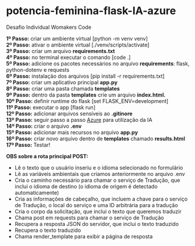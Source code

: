 # potencia-feminina-flask-IA-azure
Desafio Individual Womakers Code

**1º Passo:** criar um ambiente virtual [python -m venv venv]<br>
**2º Passo:** ativar o ambiente virtual [./venv/scripts/activate]<br>
**3º Passo:** criar um arquivo **requirements.txt**<br>
**4º Passo:** no terminal executar o comando [code .]<br>
**5º Passo:** adicione os pacotes necessários no arquivo **requirements**: flask, python-dotenv e requests<br>
**6º Passo:** instalação dos arquivos [pip install -r requirements.txt]<br>
**7º Passo:** criar um aplicativo principal **app.py**<br>
**8º Passo:** criar uma pasta chamada **templates**<br>
**9º Passo:** dentro da pasta **templates** crie um arquivo **index.html.**<br>
**10º Passo:** definir runtime do flask [set FLASK_ENV=development]<br>
**11º Passo:** executar o app [flask run]<br>
**12º Passo:** adicionar arquivos sensíveis ao **.gitinore**<br>
**13º Passo:** seguir passo a passo [Azure](https://learn.microsoft.com/pt-br/azure/ai-services/translator/create-translator-resource) para utilização da IA<br>
**14º Passo:** criar o arquivo **.env**<br>
**15º Passo:** adicionar mais recursos no arquivo **app.py**<br>
**16º Passo:** criar novo arquivo dentro de **templates** chamado **results.html**<br>
**17º Passo:** Testar!<br>


**OBS sobre a rota principal POST:**
- Lê o texto que o usuário inseriu e o idioma selecionado no formulário
- Lê as variáveis ambientais que criamos anteriormente no arquivo .env
- Cria o caminho necessário para chamar o serviço de Tradução, que inclui o idioma de destino (o idioma de origem é detectado automaticamente)
- Cria as informações de cabeçalho, que incluem a chave para o serviço de Tradução, o local do serviço e uma ID arbitrária para a tradução
- Cria o corpo da solicitação, que inclui o texto que queremos traduzir
- Chama post em requests para chamar o serviço de Tradução
- Recupera a resposta JSON do servidor, que inclui o texto traduzido
- Recupera o texto traduzido 
- Chama render_template para exibir a página de resposta